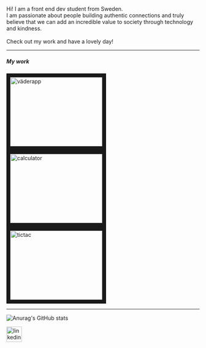 

 Hi! I am a front end dev student from Sweden.<br> 
 I am passionate about people building authentic connections and truly believe that we can add an incredible value to society through technology and kindness.<br> 
  <br>
  Check out my work and have a lovely day!<br>
  ___
  
  <h5> My work </h5> 

  <a href="https://evgeniatrudova.github.io/FE-21-WeatherApp/"> <img width="240" height="180" border="10" alt="väderapp" src="https://user-images.githubusercontent.com/68112616/149303820-1bdcb3e8-d78d-48d3-afc4-d03b5e42d03e.png"></a>
  <a href="https://evgeniatrudova.github.io/JS_academic_calculator/">  <img width="240" height="180" border="10" alt="calculator" src="https://user-images.githubusercontent.com/68112616/149302116-42a3d6df-6509-4b75-b7aa-0a3a73b8182b.png"></a>
  <a href="https://evgeniatrudova.github.io/FE_21_firstjsgame_evgenia_trudova-/"> <img width="240" height="180" border="10" alt="tictac" src="https://user-images.githubusercontent.com/68112616/149302902-f1802630-966a-4d69-9e36-5051a1f81f84.png" /></a>
  
  
  ___
  ![Anurag's GitHub stats](https://github-readme-stats.vercel.app/api?username=evgeniatrudova&show_icons=true&theme=tokyonight)
  
  [<img src='https://encrypted-tbn0.gstatic.com/images?q=tbn:ANd9GcSJPJuxk_Xgx16VRPbjZT69qD76GVndD5LKFIIOjRGKi8QToiH43MPaML0t8_uEm5cpBc4&usqp=CAU' alt='linkedin' height='40'>](https://www.linkedin.com/in/evgeniatrudova/)
